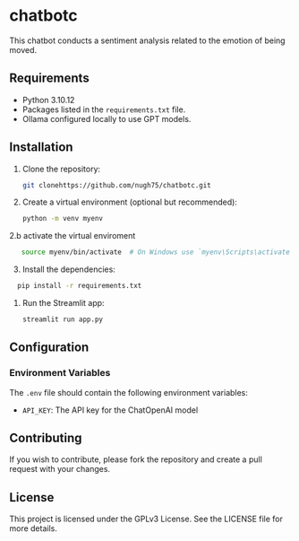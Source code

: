 # chatbotc

This chatbot conducts a sentiment analysis related to the emotion of being moved.



## Requirements

- Python 3.10.12
- Packages listed in the `requirements.txt` file.
- Ollama configured locally to use GPT models.

## Installation

1. Clone the repository:

    ```bash
    git clonehttps://github.com/nugh75/chatbotc.git 
    ```

2. Create a virtual environment (optional but recommended):

    ```bash
    python -m venv myenv
     ```

2.b activate the virtual enviroment

 ```bash
    source myenv/bin/activate  # On Windows use `myenv\Scripts\activate`
 ```

3. Install the dependencies:

  ```bash
    pip install -r requirements.txt
  ```



1. Run the Streamlit app:

    ```bash
    streamlit run app.py
    ```
## Configuration

### Environment Variables

The `.env` file should contain the following environment variables:

- `API_KEY`: The API key for the ChatOpenAI model 



## Contributing

If you wish to contribute, please fork the repository and create a pull request with your changes.

## License

This project is licensed under the GPLv3 License. See the LICENSE file for more details.
